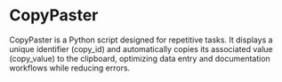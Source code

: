 # CopyPaster
CopyPaster is a Python script designed for repetitive tasks. It displays a unique identifier (copy_id) and automatically copies its associated value (copy_value) to the clipboard, optimizing data entry and documentation workflows while reducing errors.
